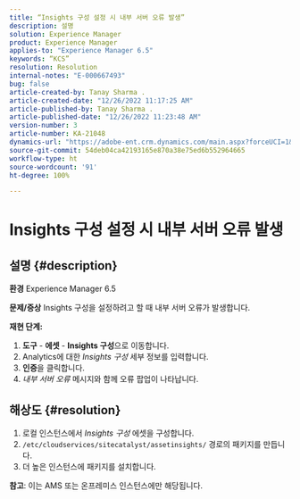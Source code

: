 ```yaml
---
title: “Insights 구성 설정 시 내부 서버 오류 발생”
description: 설명
solution: Experience Manager
product: Experience Manager
applies-to: "Experience Manager 6.5"
keywords: “KCS”
resolution: Resolution
internal-notes: "E-000667493"
bug: false
article-created-by: Tanay Sharma .
article-created-date: "12/26/2022 11:17:25 AM"
article-published-by: Tanay Sharma .
article-published-date: "12/26/2022 11:23:48 AM"
version-number: 3
article-number: KA-21048
dynamics-url: "https://adobe-ent.crm.dynamics.com/main.aspx?forceUCI=1&pagetype=entityrecord&etn=knowledgearticle&id=fa82b0dd-0e85-ed11-81ac-6045bd006239"
source-git-commit: 54deb04ca42193165e870a38e75ed6b552964665
workflow-type: ht
source-wordcount: '91'
ht-degree: 100%

---
```


# Insights 구성 설정 시 내부 서버 오류 발생

## 설명 {#description}

<b>환경</b>
Experience Manager 6.5


<b>문제/증상</b>
Insights 구성을 설정하려고 할 때 내부 서버 오류가 발생합니다.

<b>재현 단계:</b>

1. <b>도구</b> - <b>에셋</b> - <b>Insights 구성</b>으로 이동합니다.
2. Analytics에 대한 *Insights 구성* 세부 정보를 입력합니다.
3. <b>인증</b>을 클릭합니다.
4. *내부 서버 오류* 메시지와 함께 오류 팝업이 나타납니다.



## 해상도 {#resolution}


1. 로컬 인스턴스에서 *Insights 구성* 에셋을 구성합니다.
2. `/etc/cloudservices/sitecatalyst/assetinsights/` 경로의 패키지를 만듭니다.
3. 더 높은 인스턴스에 패키지를 설치합니다.


<b>참고</b>: 이는 AMS 또는 온프레미스 인스턴스에만 해당됩니다.

